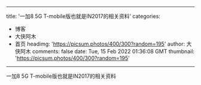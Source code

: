 
---
title: '一加8 5G T-mobile版也就是IN2017的相关资料'
categories: 
 - 博客
 - 大侠阿木
 - 首页
headimg: 'https://picsum.photos/400/300?random=195'
author: 大侠阿木
comments: false
date: Tue, 15 Feb 2022 01:36:08 GMT
thumbnail: 'https://picsum.photos/400/300?random=195'
---

<div>   
一加8 5G T-mobile版也就是IN2017的相关资料  
</div>
            